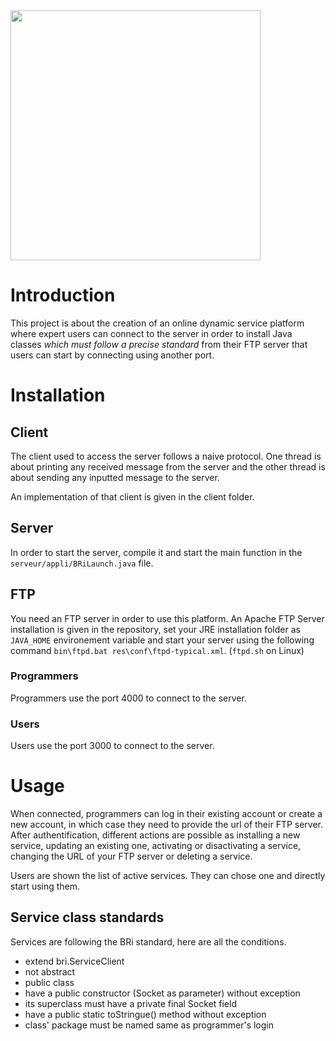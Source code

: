 <img src="https://i.ibb.co/rd4j2zk/brillan.png" width="400">

# Introduction
This project is about the creation of an online dynamic service platform where expert users can connect to the server in order to install Java classes _which must follow a precise standard_ from their FTP server that users can start by connecting using another port.

# Installation
## Client
The client used to access the server follows a naive protocol. One thread is about printing any received message from the server and the other thread is about sending any inputted message to the server.

An implementation of that client is given in the client folder.

## Server
In order to start the server, compile it and start the main function in the `serveur/appli/BRiLaunch.java` file.

## FTP
You need an FTP server in order to use this platform. An Apache FTP Server installation is given in the repository, set your JRE installation folder as `JAVA_HOME` environement variable and start your server using the following command `bin\ftpd.bat res\conf\ftpd-typical.xml`. (`ftpd.sh` on Linux)

### Programmers
Programmers use the port 4000 to connect to the server.

### Users
Users use the port 3000 to connect to the server.

# Usage
When connected, programmers can log in their existing account or create a new account, in which case they need to provide the url of their FTP server. After authentification, different actions are possible as installing a new service, updating an existing one, activating or disactivating a service, changing the URL of your FTP server or deleting a service.

Users are shown the list of active services. They can chose one and directly start using them. 

## Service class standards
Services are following the BRi standard, here are all the conditions.

* extend bri.ServiceClient
* not abstract
* public class
* have a public constructor (Socket as parameter) without exception
* its superclass must have a private final Socket field
* have a public static toStringue() method without exception
* class' package must be named same as programmer's login
